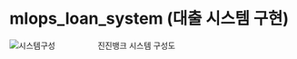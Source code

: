 # mlops_loan_system (대출 시스템 구현)

![시스템구성](https://github.com/user-attachments/assets/ae34d530-78aa-4939-9b0f-450338ecd178)
&nbsp;&nbsp;&nbsp;&nbsp;&nbsp;&nbsp;&nbsp;&nbsp;&nbsp;&nbsp;&nbsp;&nbsp;&nbsp;&nbsp;&nbsp;&nbsp;&nbsp; 진진뱅크 시스템 구성도
